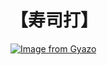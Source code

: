 # 【寿司打】 #

[![Image from Gyazo](https://i.gyazo.com/3d27fdfceae1b40f28ddcaf80e823a2f.jpg)](https://gyazo.com/3d27fdfceae1b40f28ddcaf80e823a2f)
